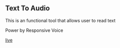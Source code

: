 ## Text To Audio

This is an functional tool that allows user to read text

Power by Responsive Voice

[live][TxtToAud]

[TxtToAud]:
https://zidianlyu.github.io/TxtToAud/
